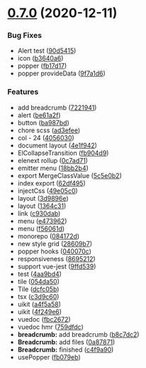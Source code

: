 # [0.7.0](https://github.com/JasKang/elenext/compare/0.4.0...v0.7.0) (2020-12-11)


### Bug Fixes

* Alert test ([90d5415](https://github.com/JasKang/elenext/commit/90d5415a780802ba842f34aec0387bde7882abce))
* icon ([b3640a6](https://github.com/JasKang/elenext/commit/b3640a6a1d5327836ef41934f6b76e751a68e020))
* popper ([fb17d17](https://github.com/JasKang/elenext/commit/fb17d17e2cc6ac272d4f5ae482162a8b6471a963))
* popper provideData ([9f7a1d6](https://github.com/JasKang/elenext/commit/9f7a1d6e8066058a31ebfc0f6b6fd21392b3c030))


### Features

* add breadcrumb ([7221941](https://github.com/JasKang/elenext/commit/72219415a05d92bb9e5edf4571003c1f9f1aeda3))
* alert ([be61a2f](https://github.com/JasKang/elenext/commit/be61a2ffa4d2af7ead9991476d0791cef481be69))
* button ([ba987bd](https://github.com/JasKang/elenext/commit/ba987bd899b840e1caad29bf304113e02408ed4c))
* chore scss ([ad3efee](https://github.com/JasKang/elenext/commit/ad3efeebf6aea8d1d09f434dd54f6730c01b2945))
* col - 24 ([4056030](https://github.com/JasKang/elenext/commit/4056030fc3a79f74dc68d6714bd81c6756b03dc3))
* document layout ([4e1f942](https://github.com/JasKang/elenext/commit/4e1f942792580537dff6d5e250ddc19ffe14e774))
* ElCollapseTransition ([fb904d9](https://github.com/JasKang/elenext/commit/fb904d9d732115c366248b1236b24ef4e009eabd))
* elenext rollup ([0c7ad71](https://github.com/JasKang/elenext/commit/0c7ad7148630436dab7eecaa244c17d5ae74a7e2))
* emitter menu ([18bb2b4](https://github.com/JasKang/elenext/commit/18bb2b4646d845a7fe3e12e9f72b0f348fc8e09d))
* export MergeClassValue ([5c5e0b2](https://github.com/JasKang/elenext/commit/5c5e0b2f0eaeb7002a1933703c7e581bea6a1bf2))
* index export ([62df495](https://github.com/JasKang/elenext/commit/62df495e04359b99dfdea47c9d18725c8c0524bb))
* injectCss ([49e05c0](https://github.com/JasKang/elenext/commit/49e05c02fb0bc1ea831cc44eaea42f173c6ea80e))
* layout ([3d9896e](https://github.com/JasKang/elenext/commit/3d9896e64f8eadacdff97d2072d69483943fbaa0))
* layout ([1364c31](https://github.com/JasKang/elenext/commit/1364c31e0bd951c83dea8b66b93be29edee30a97))
* link ([c930dab](https://github.com/JasKang/elenext/commit/c930dab1f73263d6d4e3ae6a848e18c4ae19b3b8))
* menu ([e473962](https://github.com/JasKang/elenext/commit/e47396216cb21689f4d226901d91f73f9e510199))
* menu ([f56061d](https://github.com/JasKang/elenext/commit/f56061d272ee07830d20e85eac092ef53329dbbe))
* monorepo ([084172d](https://github.com/JasKang/elenext/commit/084172dd5f9bffcab921d4f41b450eef8056ab69))
* new style grid ([28609b7](https://github.com/JasKang/elenext/commit/28609b751647f7919e2387a20d3c4d2b2e9cbdfd))
* popper hooks ([040070c](https://github.com/JasKang/elenext/commit/040070c8a52bd9aaa3147cf747034bce95b9e699))
* responsiveness ([8695212](https://github.com/JasKang/elenext/commit/86952123ba85a74de54ea94724e8da142f3c01f1))
* support vue-jest ([9ffd539](https://github.com/JasKang/elenext/commit/9ffd539aeb001f51ed25d7bf7967f374ab2c20c4))
* test ([4aa9bd4](https://github.com/JasKang/elenext/commit/4aa9bd4008980cfe1f3010f34b4c716c195ffb45))
* tile ([054da50](https://github.com/JasKang/elenext/commit/054da506b8743964617016a7a4977b18ce03d96c))
* Tile ([dcfc05b](https://github.com/JasKang/elenext/commit/dcfc05be5bc11563787ad8478796b468efbe9d19))
* tsx ([c3d9c60](https://github.com/JasKang/elenext/commit/c3d9c601b1532b2fb1578911a480ea0427972007))
* uikit ([a4f5a58](https://github.com/JasKang/elenext/commit/a4f5a581842af817ab3ff5aeca9578aca52566dd))
* uikit ([4f249e6](https://github.com/JasKang/elenext/commit/4f249e624c7d4cc9fa356221bd862fccf0b146bb))
* vuedoc ([fbc2672](https://github.com/JasKang/elenext/commit/fbc267244be3e28acfc53a1edec9d361eb55dfd9))
* vuedoc hmr ([759dfdc](https://github.com/JasKang/elenext/commit/759dfdc7e04a40096bb34c42908e9ddff4e05973))
* **breadcrumb:** add breadcrumb ([b8c7dc2](https://github.com/JasKang/elenext/commit/b8c7dc2d3b7a3d4b7b1e02a16943582fc4cda17f))
* **Breadcrumb:** add files ([0a87871](https://github.com/JasKang/elenext/commit/0a87871ca4ca8dc3a5e907024f6b87601fd36ccf))
* **Breadcrumb:** finished ([c4f9a90](https://github.com/JasKang/elenext/commit/c4f9a905fa68c6ec9592acdaa16c41989bc7de34))
* usePopper ([fb079eb](https://github.com/JasKang/elenext/commit/fb079eb2e657578aac96acae36e10714f2b84506))



